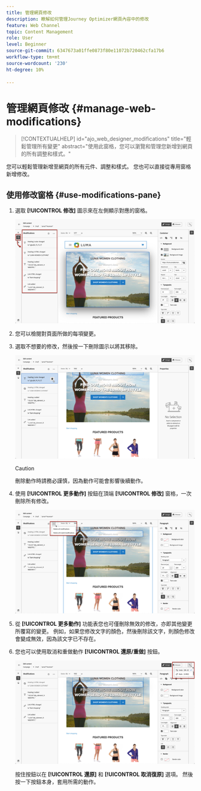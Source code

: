 ```yaml
---
title: 管理網頁修改
description: 瞭解如何管理Journey Optimizer網頁內容中的修改
feature: Web Channel
topic: Content Management
role: User
level: Beginner
source-git-commit: 6347673a01ffe0873f80e11072b720462cfa17b6
workflow-type: tm+mt
source-wordcount: '230'
ht-degree: 10%

---
```


# 管理網頁修改 {#manage-web-modifications}

>[!CONTEXTUALHELP]
>id="ajo_web_designer_modifications"
>title="輕鬆管理所有變更"
>abstract="使用此窗格，您可以瀏覽和管理您新增到網頁的所有調整和樣式。"

您可以輕鬆管理新增至網頁的所有元件、調整和樣式。 您也可以直接從專用窗格新增修改。

## 使用修改窗格 {#use-modifications-pane}

1. 選取 **[!UICONTROL 修改]** 圖示來在左側顯示對應的窗格。

   ![](assets/web-designer-modifications-pane.png)

1. 您可以檢閱對頁面所做的每項變更。

1. 選取不想要的修改，然後按一下刪除圖示以將其移除。

   ![](assets/web-designer-modifications-delete.png)

   >[!CAUTION]
   >
   >刪除動作時請務必謹慎，因為動作可能會影響後續動作。

1. 使用 **[!UICONTROL 更多動作]** 按鈕在頂端 **[!UICONTROL 修改]** 窗格，一次刪除所有修改。

   ![](assets/web-designer-delete-modifications.png)

1. 從 **[!UICONTROL 更多動作]** 功能表您也可僅刪除無效的修改，亦即其他變更所覆寫的變更。 例如，如果您修改文字的顏色，然後刪除該文字，則顏色修改會變成無效，因為該文字已不存在。

1. 您也可以使用取消和重做動作 **[!UICONTROL 還原/重做]** 按鈕。

   ![](assets/web-designer-undo-redo.png)

   按住按鈕以在 **[!UICONTROL 還原]** 和 **[!UICONTROL 取消復原]** 選項。 然後按一下按鈕本身，套用所需的動作。
